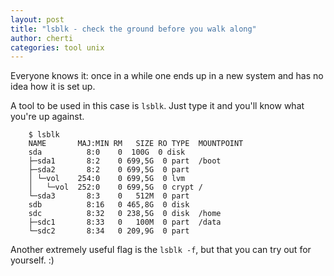 ```yaml
---
layout: post
title: "lsblk - check the ground before you walk along"
author: cherti
categories: tool unix
---
```


Everyone knows it: once in a while one ends up in a new system and has no idea how it is set up.

A tool to be used in this case is `lsblk`. Just type it and you'll know what you're up against.


~~~
	$ lsblk
	NAME       MAJ:MIN RM   SIZE RO TYPE  MOUNTPOINT
	sda          8:0    0  100G  0 disk
	├─sda1       8:2    0 699,5G  0 part  /boot
	├─sda2       8:2    0 699,5G  0 part
	│ └─vol    254:0    0 699,5G  0 lvm
	│   └─vol  252:0    0 699,5G  0 crypt /
	└─sda3       8:3    0   512M  0 part
	sdb          8:16   0 465,8G  0 disk
	sdc          8:32   0 238,5G  0 disk  /home
	├─sdc1       8:33   0   100M  0 part  /data
	└─sdc2       8:34   0 209,9G  0 part
~~~


Another extremely useful flag is the `lsblk -f`, but that you can try out for yourself. :)
